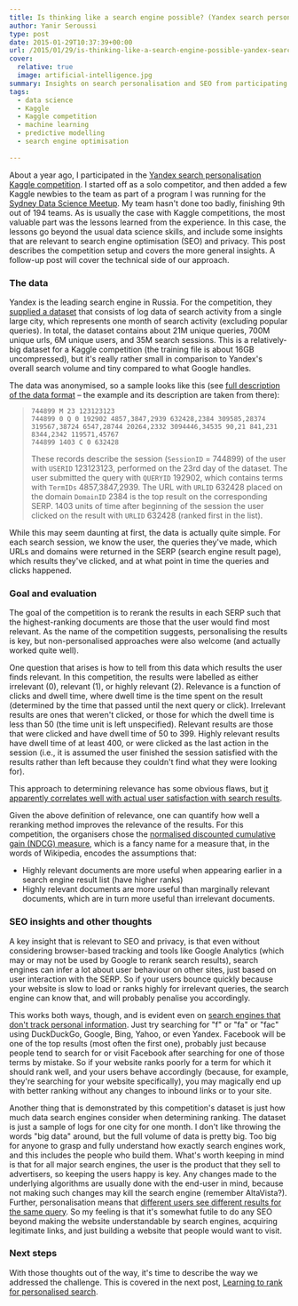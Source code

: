 ```yaml
---
title: Is thinking like a search engine possible? (Yandex search personalisation – Kaggle competition summary – part 1)
author: Yanir Seroussi
type: post
date: 2015-01-29T10:37:39+00:00
url: /2015/01/29/is-thinking-like-a-search-engine-possible-yandex-search-personalisation-kaggle-competition-summary-part-1/
cover:
  relative: true
  image: artificial-intelligence.jpg
summary: Insights on search personalisation and SEO from participating in a Kaggle competition (finished 9th out of 194 teams).
tags:
  - data science
  - Kaggle
  - Kaggle competition
  - machine learning
  - predictive modelling
  - search engine optimisation
 
---
```

About a year ago, I participated in the <a href="https://www.kaggle.com/c/yandex-personalized-web-search-challenge" target="_blank" rel="noopener">Yandex search personalisation Kaggle competition</a>. I started off as a solo competitor, and then added a few Kaggle newbies to the team as part of a program I was running for the <a href="http://www.meetup.com/Data-Science-Sydney/" target="_blank" rel="noopener">Sydney Data Science Meetup</a>. My team hasn't done too badly, finishing 9th out of 194 teams. As is usually the case with Kaggle competitions, the most valuable part was the lessons learned from the experience. In this case, the lessons go beyond the usual data science skills, and include some insights that are relevant to search engine optimisation (SEO) and privacy. This post describes the competition setup and covers the more general insights. A follow-up post will cover the technical side of our approach.

### The data

Yandex is the leading search engine in Russia. For the competition, they <a href="https://www.kaggle.com/c/yandex-personalized-web-search-challenge/data" target="_blank" rel="noopener">supplied a dataset</a> that consists of log data of search activity from a single large city, which represents one month of search activity (excluding popular queries). In total, the dataset contains about 21M unique queries, 700M unique urls, 6M unique users, and 35M search sessions. This is a relatively-big dataset for a Kaggle competition (the training file is about 16GB uncompressed), but it's really rather small in comparison to Yandex's overall search volume and tiny compared to what Google handles.

The data was anonymised, so a sample looks like this (see <a href="https://www.kaggle.com/c/yandex-personalized-web-search-challenge/details/logs-format" target="_blank" rel="noopener">full description of the data format</a> &#8211; the example and its description are taken from there):

> ```text
> 744899 M 23 123123123
> 744899 0 Q 0 192902 4857,3847,2939 632428,2384 309585,28374 319567,38724 6547,28744 20264,2332 3094446,34535 90,21 841,231 8344,2342 119571,45767
> 744899 1403 C 0 632428
> ```
>
> These records describe the session (<code>SessionID</code> = 744899) of the user with <code>USERID</code> 123123123, performed on the 23rd day of the dataset. The user submitted the query with <code>QUERYID</code> 192902, which contains terms with <code>TermIDs</code> 4857,3847,2939. The URL with <code>URLID</code> 632428 placed on the domain <code>DomainID</code> 2384 is the top result on the corresponding SERP. 1403 units of time after beginning of the session the user clicked on the result with <code>URLID</code> 632428 (ranked first in the list).

While this may seem daunting at first, the data is actually quite simple. For each search session, we know the user, the queries they've made, which URLs and domains were returned in the SERP (search engine result page), which results they've clicked, and at what point in time the queries and clicks happened.

### Goal and evaluation

The goal of the competition is to rerank the results in each SERP such that the highest-ranking documents are those that the user would find most relevant. As the name of the competition suggests, personalising the results is key, but non-personalised approaches were also welcome (and actually worked quite well).

One question that arises is how to tell from this data which results the user finds relevant. In this competition, the results were labelled as either irrelevant (0), relevant (1), or highly relevant (2). Relevance is a function of clicks and dwell time, where dwell time is the time spent on the result (determined by the time that passed until the next query or click). Irrelevant results are ones that weren't clicked, or those for which the dwell time is less than 50 (the time unit is left unspecified). Relevant results are those that were clicked and have dwell time of 50 to 399. Highly relevant results have dwell time of at least 400, or were clicked as the last action in the session (i.e., it is assumed the user finished the session satisfied with the results rather than left because they couldn't find what they were looking for).

This approach to determining relevance has some obvious flaws, but <a href="https://www.kaggle.com/c/yandex-personalized-web-search-challenge/details/evaluation" target="_blank" rel="noopener">it apparently correlates well with actual user satisfaction with search results</a>.

Given the above definition of relevance, one can quantify how well a reranking method improves the relevance of the results. For this competition, the organisers chose the <a href="https://en.wikipedia.org/wiki/Discounted_cumulative_gain" target="_blank" rel="noopener">normalised discounted cumulative gain (NDCG) measure</a>, which is a fancy name for a measure that, in the words of Wikipedia, encodes the assumptions that:

  * Highly relevant documents are more useful when appearing earlier in a search engine result list (have higher ranks)
  * Highly relevant documents are more useful than marginally relevant documents, which are in turn more useful than irrelevant documents.

### SEO insights and other thoughts

A key insight that is relevant to SEO and privacy, is that even without considering browser-based tracking and tools like Google Analytics (which may or may not be used by Google to rerank search results), search engines can infer a lot about user behaviour on other sites, just based on user interaction with the SERP. So if your users bounce quickly because your website is slow to load or ranks highly for irrelevant queries, the search engine can know that, and will probably penalise you accordingly.

This works both ways, though, and is evident even on <a href="http://donttrack.us/" target="_blank" rel="noopener">search engines that don't track personal information</a>. Just try searching for "f" or "fa" or "fac" using DuckDuckGo, Google, Bing, Yahoo, or even Yandex. Facebook will be one of the top results (most often the first one), probably just because people tend to search for or visit Facebook after searching for one of those terms by mistake. So if your website ranks poorly for a term for which it should rank well, and your users behave accordingly (because, for example, they're searching for your website specifically), you may magically end up with better ranking without any changes to inbound links or to your site.

Another thing that is demonstrated by this competition's dataset is just how much data search engines consider when determining ranking. The dataset is just a sample of logs for one city for one month. I don't like throwing the words "big data" around, but the full volume of data is pretty big. Too big for anyone to grasp and fully understand how exactly search engines work, and this includes the people who build them. What's worth keeping in mind is that for all major search engines, the user is the product that they sell to advertisers, so keeping the users happy is key. Any changes made to the underlying algorithms are usually done with the end-user in mind, because not making such changes may kill the search engine (remember AltaVista?). Further, personalisation means that <a href="http://dontbubble.us/" target="_blank" rel="noopener">different users see different results for the same query</a>. So my feeling is that it's somewhat futile to do any SEO beyond making the website understandable by search engines, acquiring legitimate links, and just building a website that people would want to visit.

### Next steps

With those thoughts out of the way, it's time to describe the way we addressed the challenge. This is covered in the next post, [Learning to rank for personalised search][1].

 [1]: https://yanirseroussi.com/2015/02/11/learning-to-rank-for-personalised-search-yandex-search-personalisation-kaggle-competition-summary-part-2/ "Learning to rank for personalised search (Yandex Search Personalisation – Kaggle Competition Summary – Part 2)"
